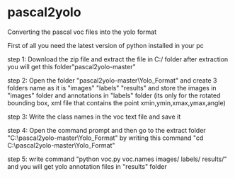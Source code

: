 # pascal2yolo
Converting the pascal voc files into the yolo format

First of all you need the latest version of python installed in your pc

step 1: Download the zip file and extract the file in C:/ folder after extraction you will get this folder"pascal2yolo-master"

step 2: Open the folder "pascal2yolo-master\Yolo_Format" and create 3 folders name as it is "images" "labels" "results" and store the images in "images" folder and annotations in "labels" folder (its only for the rotated bounding box, xml file that contains the point xmin,ymin,xmax,ymax,angle)

step 3: Write the class names in the voc text file and save it 

step 4: Open the command prompt and then go to the extract folder "C:\pascal2yolo-master\Yolo_Format" by writing this command "cd C:\pascal2yolo-master\Yolo_Format"

step 5: write command "python voc.py voc.names images/ labels/ results/" and you will get yolo annotation files in "results" folder
